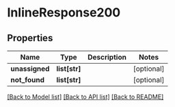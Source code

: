 # InlineResponse200

## Properties
Name | Type | Description | Notes
------------ | ------------- | ------------- | -------------
**unassigned** | **list[str]** |  | [optional] 
**not_found** | **list[str]** |  | [optional] 

[[Back to Model list]](../README.md#documentation-for-models) [[Back to API list]](../README.md#documentation-for-api-endpoints) [[Back to README]](../README.md)


